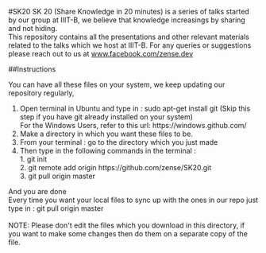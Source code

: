 #SK20 
SK 20 (Share Knowledge in 20 minutes) is a series of talks started by our group at IIIT-B, we believe that knowledge increasings by sharing and not hiding. 
<br>
This repository contains all the presentations and other relevant materials related to the talks which we host at IIIT-B. For any queries or suggestions please reach out to us at www.facebook.com/zense.dev 

##Instructions

You can have all these files on your system, we keep updating our repository regularly, 

<ol>
<li>Open terminal in Ubuntu and type in : sudo apt-get install git (Skip this step if you have git already installed on your system)
<br>For the Windows Users, refer to this url: https://windows.github.com/
<li>Make a directory in which you want these files to be. 
<li>From your terminal : go to the directory which you just made 
<li>Then type in the following commands in the terminal : <br>
1. git init<br>
2. git remote add origin https://github.com/zense/SK20.git <br>
3. git pull origin master
</ol>
And you are done<br>
Every time you want your local files to sync up with the ones in our repo just type in : git pull origin master <br>
<br>
NOTE: Please don't edit the files which you download in this directory, if you want to make some changes then do them on a separate copy of the file.

